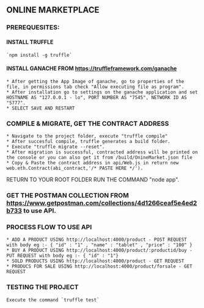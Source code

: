 ## ONLINE MARKETPLACE
### PREREQUESITES:
#### INSTALL TRUFFLE
    `npm install -g truffle`
    
#### INSTALL GANACHE FROM https://truffleframework.com/ganache
    * After getting the App Image of ganache, go to properties of the file, in permissions tab check "Allow executing file as program".
    * After installation go to settings on the ganache application and set HOSTNAME AS "127.0.0.1 - lo", PORT NUMBER AS "7545", NETWORK ID AS "5777".
    * SELECT SAVE AND RESTART

### COMPILE & MIGRATE, GET THE CONTRACT ADDRESS
    * Navigate to the project folder, execute "truffle compile"
    * After succesful compile, truffle generates a build folder.
    * Execute "truffle migrate --reset".
    * After migration is successful, contracted address will be printed on the console or you can also get it from /build/OnineMarket.json file
    * Copy & Paste the contract address in api/Web.js in return new web.eth.Contract(abi_contract,'/* PASTE HERE */').
    
RETURN TO YOUR ROOT FOLDER RUN THE COMMAND "node app".

### GET THE POSTMAN COLLECTION FROM https://www.getpostman.com/collections/4d1266ceaf5e4ed2b733 to use API.

### PROCESS FLOW TO USE API
    * ADD A PRODUCT USING http://localhost:4000/product - POST REQUEST with body eg :- { "id" : "1" , "name" : "tablet" , "price" : "100" }
    * BUY A PRODUCT USING http://localhost:4000/product/:productid/buy - PUT REQUEST with body eg :- { "id" : "1"}
    * SOLD PRODUCTS USING http://localhost:4000/product - GET REQUEST 
    * PRODUCS FOR SALE USING http://localhost:4000/product/forsale - GET REQUEST 

### TESTING THE PROJECT
    Execute the command `truffle test`
